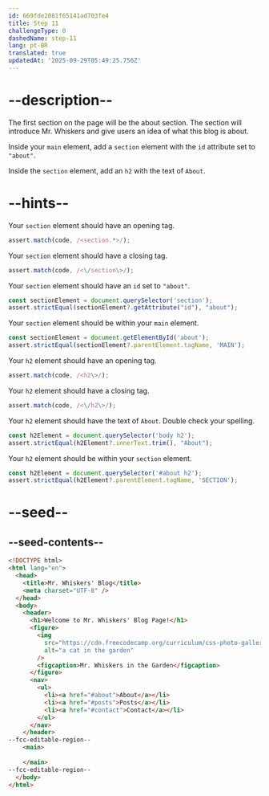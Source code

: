 ```yaml
---
id: 669fde2081f65141ad703fe4
title: Step 11
challengeType: 0
dashedName: step-11
lang: pt-BR
translated: true
updatedAt: '2025-09-29T05:49:25.756Z'
---
```


# --description--

The first section on the page will be the about section. The section will introduce Mr. Whiskers and give users an idea of what this blog is about. 

Inside your `main` element, add a `section` element with the `id` attribute set to `"about"`. 

Inside the `section` element, add an `h2` with the text of `About`.

# --hints--

Your `section` element should have an opening tag. 

```js
assert.match(code, /<section.*>/);
```

Your `section` element should have a closing tag. 

```js
assert.match(code, /<\/section\>/);
```

Your `section` element should have an `id` set to `"about"`.

```js
const sectionElement = document.querySelector('section');
assert.strictEqual(sectionElement?.getAttribute("id"), "about");
```

Your `section` element should be within your `main` element.

```js
const sectionElement = document.getElementById('about');
assert.strictEqual(sectionElement?.parentElement.tagName, 'MAIN');
```

Your `h2` element should have an opening tag. 

```js
assert.match(code, /<h2\>/);
```

Your `h2` element should have a closing tag. 

```js
assert.match(code, /<\/h2\>/);
```

Your `h2` element should have the text of `About`. Double check your spelling.

```js
const h2Element = document.querySelector('body h2');
assert.strictEqual(h2Element?.innerText.trim(), "About");
```

Your `h2` element should be within your `section` element.

```js
const h2Element = document.querySelector('#about h2');
assert.strictEqual(h2Element?.parentElement.tagName, 'SECTION');
```

# --seed--

## --seed-contents--

```html
<!DOCTYPE html>
<html lang="en">
  <head>
    <title>Mr. Whiskers' Blog</title>
    <meta charset="UTF-8" />
  </head>
  <body>
    <header>
      <h1>Welcome to Mr. Whiskers' Blog Page!</h1>
      <figure>
        <img
          src="https://cdn.freecodecamp.org/curriculum/css-photo-gallery/1.jpg"
          alt="a cat in the garden"
        />
        <figcaption>Mr. Whiskers in the Garden</figcaption>
      </figure>
      <nav>
        <ul>
          <li><a href="#about">About</a></li>
          <li><a href="#posts">Posts</a></li>
          <li><a href="#contact">Contact</a></li>
        </ul>
      </nav>
    </header>
--fcc-editable-region--
    <main>
      
    </main>
--fcc-editable-region--
  </body>
</html>
```
